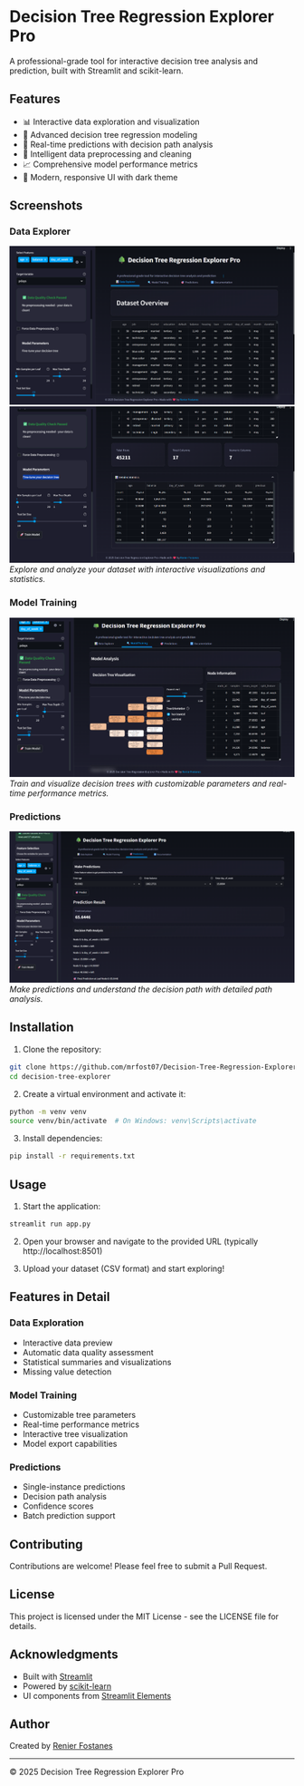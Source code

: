 # Decision Tree Regression Explorer Pro

A professional-grade tool for interactive decision tree analysis and prediction, built with Streamlit and scikit-learn.

## Features

- 📊 Interactive data exploration and visualization
- 🌳 Advanced decision tree regression modeling
- 🎯 Real-time predictions with decision path analysis
- 🧹 Intelligent data preprocessing and cleaning
- 📈 Comprehensive model performance metrics
- 🎨 Modern, responsive UI with dark theme

## Screenshots

### Data Explorer
![Data Explorer](screenshots/data_explorer.png)
![Data Explorer](screenshots/data_explorer2.png)
*Explore and analyze your dataset with interactive visualizations and statistics.*

### Model Training
![Model Training](screenshots/model_training.png)
*Train and visualize decision trees with customizable parameters and real-time performance metrics.*

### Predictions
![Predictions](screenshots/predictions.png)
*Make predictions and understand the decision path with detailed path analysis.*

## Installation

1. Clone the repository:
```bash
git clone https://github.com/mrfost07/Decision-Tree-Regression-Explorer-Pro.git
cd decision-tree-explorer
```

2. Create a virtual environment and activate it:
```bash
python -m venv venv
source venv/bin/activate  # On Windows: venv\Scripts\activate
```

3. Install dependencies:
```bash
pip install -r requirements.txt
```

## Usage

1. Start the application:
```bash
streamlit run app.py
```

2. Open your browser and navigate to the provided URL (typically http://localhost:8501)

3. Upload your dataset (CSV format) and start exploring!

## Features in Detail

### Data Exploration
- Interactive data preview
- Automatic data quality assessment
- Statistical summaries and visualizations
- Missing value detection

### Model Training
- Customizable tree parameters
- Real-time performance metrics
- Interactive tree visualization
- Model export capabilities

### Predictions
- Single-instance predictions
- Decision path analysis
- Confidence scores
- Batch prediction support

## Contributing

Contributions are welcome! Please feel free to submit a Pull Request.

## License

This project is licensed under the MIT License - see the LICENSE file for details.

## Acknowledgments

- Built with [Streamlit](https://streamlit.io/)
- Powered by [scikit-learn](https://scikit-learn.org/)
- UI components from [Streamlit Elements](https://github.com/okld/streamlit-elements)

## Author

Created by [Renier Fostanes](https://github.com/mrfost07)

---
© 2025 Decision Tree Regression Explorer Pro 